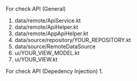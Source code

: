 For check API (General)
1. data/remote/ApiService.kt
2. data/remote/ApiHelper.kt
3. data/remote/AppApiHelper.kt
4. data/source/repository/YOUR_REPOSITORY.kt
5. data/source/RemoteDataSource
6. ui/YOUR_VIEW_MODEL.kt
7. ui/YOUR_VIEW.kt

For check API (Depedency Injection)
1.